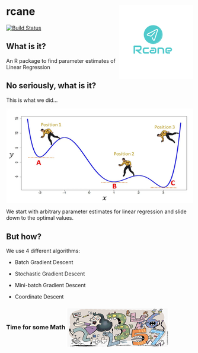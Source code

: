 rcane <img src="man/figures/logo.png" align="right" />
======================================================

[![Build Status](https://travis-ci.org/sureshaks/rcane.svg?branch=akshay)](https://travis-ci.org/sureshaks/rcane)

What is it?
-----------

An R package to find parameter estimates of Linear Regression

No seriously, what is it?
-------------------------

This is what we did...

<img src="man/figures/whatwedid.png" align="center" />

We start with arbitrary parameter estimates for linear regression and slide down to the optimal values.

But how?
--------

We use 4 different algorithms:

-   Batch Gradient Descent

-   Stochastic Gradient Descent

-   Mini-batch Gradient Descent

-   Coordinate Descent

### Time for some Math <img src="man/figures/dreadfulmath.png" align="center" />
